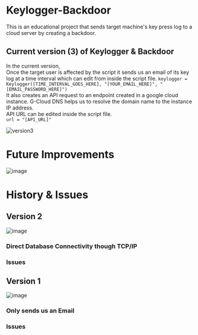 # Keylogger-Backdoor
This is an educational project that sends target machine's key press log to a cloud server by creating a backdoor. 

## Current version (3) of Keylogger & Backdoor
In the current version, <br>
Once the target user is affected by the script it sends us an email of its key log at a time interval which can edit from inside the script file.
`keylogger = Keylogger([TIME_INTERVAL_GOES_HERE], "[YOUR_EMAIL_HERE]", "[EMAIL_PASSWORD_HERE]")` <br> 
It also creates an API request to an endpoint created in a google cloud instance. G-Cloud DNS helps us to resolve the domain name to the instance IP address. <br> API URL can be edited inside the script file. <br>
`url = "[API_URL]"` <br>

![version3](https://user-images.githubusercontent.com/90370604/148632606-9dd6dfbf-7d90-4ec3-8be1-4e5e8242a92f.jpg)

# Future Improvements
![image](https://user-images.githubusercontent.com/90370604/148635652-c85728f7-2e18-4e1a-b886-7f03296ad9f1.png)


# History & Issues
## Version 2
![image](https://user-images.githubusercontent.com/90370604/148635675-3c497bd8-91de-48d5-9702-46031802c187.png)

### Direct Database Connectivity though TCP/IP
### Issues
## Version 1
![image](https://user-images.githubusercontent.com/90370604/148635659-7d1d4897-d818-4e6d-a584-b8af16d70fb3.png)

### Only sends us an Email
### Issues
